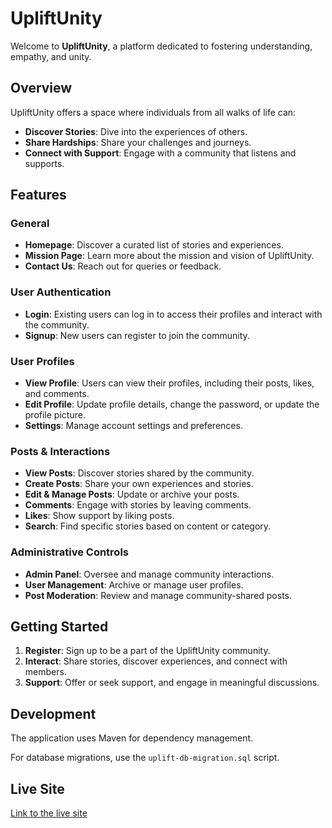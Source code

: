 # UpliftUnity

Welcome to **UpliftUnity**, a platform dedicated to fostering understanding, empathy, and unity.

## Overview

UpliftUnity offers a space where individuals from all walks of life can:
- **Discover Stories**: Dive into the experiences of others.
- **Share Hardships**: Share your challenges and journeys.
- **Connect with Support**: Engage with a community that listens and supports.

## Features

### General
- **Homepage**: Discover a curated list of stories and experiences.
- **Mission Page**: Learn more about the mission and vision of UpliftUnity.
- **Contact Us**: Reach out for queries or feedback.

### User Authentication
- **Login**: Existing users can log in to access their profiles and interact with the community.
- **Signup**: New users can register to join the community.

### User Profiles
- **View Profile**: Users can view their profiles, including their posts, likes, and comments.
- **Edit Profile**: Update profile details, change the password, or update the profile picture.
- **Settings**: Manage account settings and preferences.

### Posts & Interactions
- **View Posts**: Discover stories shared by the community.
- **Create Posts**: Share your own experiences and stories.
- **Edit & Manage Posts**: Update or archive your posts.
- **Comments**: Engage with stories by leaving comments.
- **Likes**: Show support by liking posts.
- **Search**: Find specific stories based on content or category.

### Administrative Controls
- **Admin Panel**: Oversee and manage community interactions.
- **User Management**: Archive or manage user profiles.
- **Post Moderation**: Review and manage community-shared posts.

## Getting Started

1. **Register**: Sign up to be a part of the UpliftUnity community.
2. **Interact**: Share stories, discover experiences, and connect with members.
3. **Support**: Offer or seek support, and engage in meaningful discussions.

## Development

The application uses Maven for dependency management. 

For database migrations, use the `uplift-db-migration.sql` script.

## Live Site

[Link to the live site](https://upliftunity.com/)
